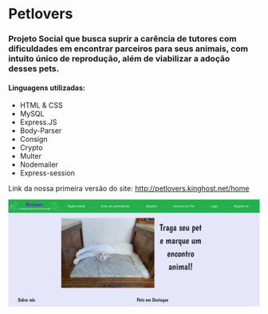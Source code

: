 # Petlovers
### Projeto Social que busca suprir a carência de tutores com dificuldades em encontrar parceiros para seus animais, com intuito único de reprodução, além de viabilizar a adoção desses pets.

#### Linguagens utilizadas:
* HTML & CSS
* MySQL
* Express.JS
* Body-Parser
* Consign
* Crypto
* Multer 
* Nodemailer
* Express-session 

Link da nossa primeira versão do site: http://petlovers.kinghost.net/home

![petlovers demonstração](petlovers.png)


